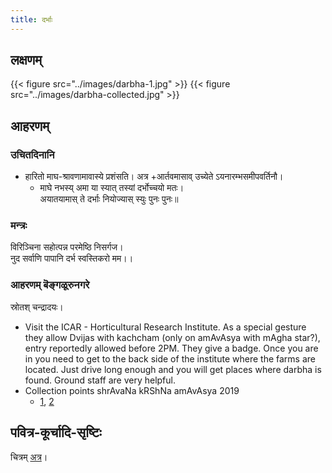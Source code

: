 ```yaml
---
title: दर्भाः
---
```


## लक्षणम्
{{< figure src="../images/darbha-1.jpg"  >}}
{{< figure src="../images/darbha-collected.jpg"  >}}


## आहरणम्
### उचितदिनानि
- हारितो माघ-श्रावणामावास्ये प्रशंसति। अत्र +आर्तवमासाव् उच्येते ऽयनारम्भसमीपवर्तिनौ।
  - माघे नभस्य् अमा या स्यात् तस्यां दर्भोच्चयो मतः।  
  अयातयामास् ते दर्भाः नियोज्यास् स्युः पुनः पुनः॥ 

### मन्त्रः
विरिञ्चिना सहोत्पन्न परमेष्ठि निसर्गज।  
नुद सर्वाणि पापानि दर्भ स्वस्तिकरो मम।।

### आहरणम् बॆङ्गळूरुनगरे
स्रोतश् चन्द्रादयः।

- Visit the ICAR - Horticultural Research Institute. As a special gesture they allow Dvijas with kachcham (only on amAvAsya with mAgha star?), entry reportedly allowed before 2PM. They give a badge. Once you are in you need to get to the back side of the institute where the farms are located. Just drive long enough and you will get places where darbha is found. Ground staff are very helpful.
- Collection points shrAvaNa kRShNa amAvAsya 2019
  - [1](https://maps.app.goo.gl/jtk1DLMau5Su7XEk9), [2](https://maps.app.goo.gl/Pa1bhRCrUHYucGEx8)

## पवित्र-कूर्चादि-सृष्टिः
चित्रम् [अत्र](https://www.youtube.com/watch?v=Bb8ohb0PC_M&feature=youtu.be)।